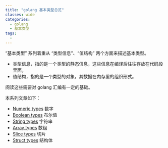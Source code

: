 ```yaml
---
title: "golang 基本类型总览"
classes: wide
categories:
  - golang
  - 基本类型
tags:
  - 
---
```


“基本类型” 系列着重从 “类型信息”、“值结构” 两个方面来描述基本类型。

- 类型信息，指的是一个类型的静态信息，这些信息在编译后往往存放在代码段里面。
- 值结构，指的是一个类型的对象，其数据在内存里的组织形式。

阅读这些需要对 golang 汇编有一定的基础。

本系列文章如下：

- [Numeric types](/golang/基本类型/golang-基本类型之-Numeric-types/) 数字
- [Boolean types](/golang/基本类型/golang-基本类型之-Boolean-types/) 布尔值
- [String types](/golang/基本类型/golang-基本类型之-String-types/) 字符串
- [Array types](/golang/基本类型/golang-基本类型之-Array-types/) 数组
- [Slice types](/golang/基本类型/golang-基本类型之-Slice-types/) 切片
- [Struct types](/golang/基本类型/golang-基本类型之-Struct-types/) 结构体

